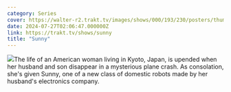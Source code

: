 ```yaml
---
category: Series
cover: https://walter-r2.trakt.tv/images/shows/000/193/230/posters/thumb/d1beb200c3.jpg.webp
date: 2024-07-27T02:06:47.000000Z
link: https://trakt.tv/shows/sunny
title: "Sunny"
---
```


![](https://walter-r2.trakt.tv/images/shows/000/193/230/fanarts/thumb/638b115336.jpg)The life of an American woman living in Kyoto, Japan, is upended when her husband and son disappear in a mysterious plane crash. As consolation, she's given Sunny, one of a new class of domestic robots made by her husband's electronics company.
